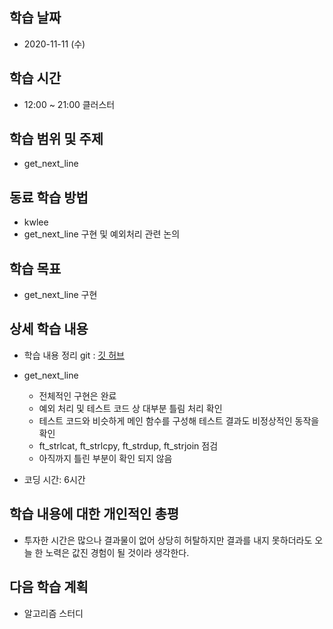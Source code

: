 학습 날짜
---
+ 2020-11-11 (수)

학습 시간
---
+ 12:00 ~ 21:00 클러스터

학습 범위 및 주제
---
+ get_next_line

동료 학습 방법
---
+ kwlee
+ get_next_line 구현 및 예외처리 관련 논의

학습 목표
---
+ get_next_line 구현

상세 학습 내용
---
+ 학습 내용 정리 git : [깃 허브](https://github.com/kiskim/study)   

+ get_next_line
    + 전체적인 구현은 완료
    + 예외 처리 및 테스트 코드 상 대부분 틀림 처리 확인
    + 테스트 코드와 비슷하게 메인 함수를 구성해 테스트 결과도 비정상적인 동작을 확인
    + ft_strlcat, ft_strlcpy, ft_strdup, ft_strjoin 점검
    + 아직까지 틀린 부분이 확인 되지 않음

+ 코딩 시간: 6시간

학습 내용에 대한 개인적인 총평
---
+ 투자한 시간은 많으나 결과물이 없어 상당히 허탈하지만 결과를 내지 못하더라도 오늘 한 노력은 값진 경험이 될 것이라 생각한다.

다음 학습 계획
---
+ 알고리즘 스터디